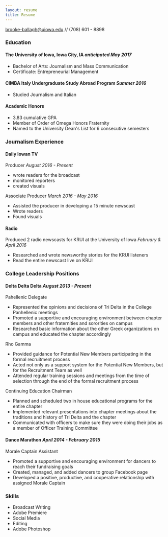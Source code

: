```yaml
---
layout: resume
title: Resume
---
```

[brooke-ballagh@uiowa.edu](mailto:brooke-ballagh@uiowa.edu) // (708) 601 - 8898

### Education

#### The University of Iowa, Iowa City, IA *anticipated May 2017*

* Bachelor of Arts: Journalism and Mass Communication 
* Certificate: Entrepreneurial Management 

#### CIMBA Italy Undergraduate Study Abroad Program *Summer 2016*

* Studied Journalism and Italian

#### Academic Honors

* 3.83 cumulative GPA
* Member of Order of Omega Honors Fraternity
* Named to the University Dean's List for 6 consecutive semesters

### Journalism Experience

#### Daily Iowan TV
Producer *August 2016 - Present*

* wrote readers for the broadcast
* monitored reporters
* created visuals


Associate Producer *March 2016 - May 2016*

* Assisted the producer in developing a 15 minute newscast
* Wrote readers
* Found visuals

#### Radio

Produced 2 radio newscasts for KRUI at the University of Iowa *February & April 2016*

* Researched and wrote newsworthy stories for the KRUI listeners
* Read the entire newscast live on KRUI

### College Leadership Positions

#### Delta Delta Delta *August 2013 - Present*

Pahellenic Delegate

* Represented the opinions and decisions of Tri Delta in the College Panhellenic meetings
* Promoted a supportive and encouraging environment between chapter members and other fraternities and sororities on campus	
* Researched basic information about the other Greek organizations on campus and educated the chapter accordingly

Rho Gamma

* Provided guidance for Potential New Members participating in the formal recruitment process
* Acted not only as a support system for the Potential New Members, but for the Recruitment Team as well
* Attended regular training sessions and meetings from the time of selection through the end of the formal recruitment process

Continuing Education Chairman

* Planned and scheduled two in house educational programs for the entire chapter
* Implemented relevant presentations into chapter meetings about the traditions and history of Tri Delta and the chapter
* Communicated with officers to make sure they were doing their jobs as a member of Officer Training Committee

#### Dance Marathon *April 2014 - February 2015*

Morale Captain Assistant

* Promoted a supportive and encouraging environment for dancers to reach their fundraising goals
* Created, managed, and added dancers to group Facebook page 
* Developed a positive, productive, and cooperative relationship with assigned Morale Captain

### Skills

* Broadcast Writing
* Adobe Premiere
* Social Media
* Editing
* Adobe Photoshop

